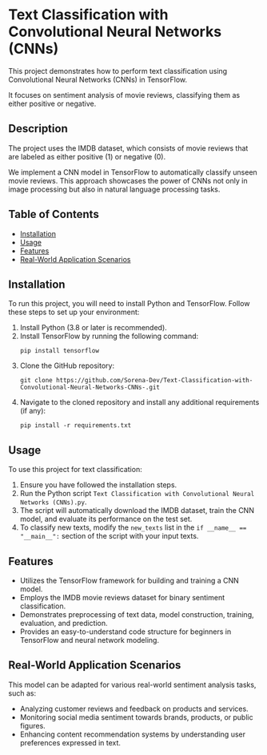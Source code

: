 # Text Classification with Convolutional Neural Networks (CNNs)

This project demonstrates how to perform text classification using Convolutional Neural Networks (CNNs) in TensorFlow. 

It focuses on sentiment analysis of movie reviews, classifying them as either positive or negative.

## Description

The project uses the IMDB dataset, which consists of movie reviews that are labeled as either positive (1) or negative (0). 

We implement a CNN model in TensorFlow to automatically classify unseen movie reviews. This approach showcases the power of CNNs not only in image processing but also in natural language processing tasks.

## Table of Contents 

- [Installation](#installation)
- [Usage](#usage)
- [Features](#features)
- [Real-World Application Scenarios](#real-world-application-scenarios)

## Installation

To run this project, you will need to install Python and TensorFlow. Follow these steps to set up your environment:

1. Install Python (3.8 or later is recommended).
2. Install TensorFlow by running the following command:
   ```
   pip install tensorflow
   ```
3. Clone the GitHub repository:
   ```
   git clone https://github.com/Sorena-Dev/Text-Classification-with-Convolutional-Neural-Networks-CNNs-.git
   ```
4. Navigate to the cloned repository and install any additional requirements (if any):
   ```
   pip install -r requirements.txt
   ```

## Usage

To use this project for text classification:

1. Ensure you have followed the installation steps.
2. Run the Python script `Text Classification with Convolutional Neural Networks (CNNs).py`.
3. The script will automatically download the IMDB dataset, train the CNN model, and evaluate its performance on the test set.
4. To classify new texts, modify the `new_texts` list in the `if __name__ == "__main__":` section of the script with your input texts.


## Features

- Utilizes the TensorFlow framework for building and training a CNN model.
- Employs the IMDB movie reviews dataset for binary sentiment classification.
- Demonstrates preprocessing of text data, model construction, training, evaluation, and prediction.
- Provides an easy-to-understand code structure for beginners in TensorFlow and neural network modeling.

## Real-World Application Scenarios

This model can be adapted for various real-world sentiment analysis tasks, such as:

- Analyzing customer reviews and feedback on products and services.
- Monitoring social media sentiment towards brands, products, or public figures.
- Enhancing content recommendation systems by understanding user preferences expressed in text.
